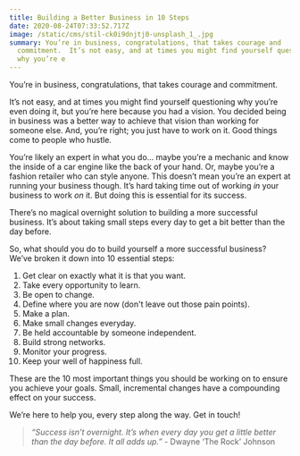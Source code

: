 ```yaml
---
title: Building a Better Business in 10 Steps
date: 2020-08-24T07:33:52.717Z
image: /static/cms/stil-ck0i9dnjtj0-unsplash_1_.jpg
summary: You’re in business, congratulations, that takes courage and
  commitment.  It’s not easy, and at times you might find yourself questioning
  why you’re e
---
```

You’re in business, congratulations, that takes courage and commitment.

It’s not easy, and at times you might find yourself questioning why you’re even doing it, but you’re here because you had a vision. You decided being in business was a better way to achieve that vision than working for someone else. And, you’re right; you just have to work on it. Good things come to people who hustle.

You’re likely an expert in what you do… maybe you’re a mechanic and know the inside of a car engine like the back of your hand. Or, maybe you’re a fashion retailer who can style anyone. This doesn’t mean you’re an expert at running your business though. It’s hard taking time out of working *in* your business to work *on* it. But doing this is essential for its success.

There’s no magical overnight solution to building a more successful business. It’s about taking small steps every day to get a bit better than the day before.

So, what should you do to build yourself a more successful business? We’ve broken it down into 10 essential steps:

1. Get clear on exactly what it is that you want.
2. Take every opportunity to learn.
3. Be open to change. 
4. Define where you are now (don't leave out those pain points). 
5. Make a plan.
6. Make small changes everyday. 
7. Be held accountable by someone independent.
8. Build strong networks.
9. Monitor your progress.
10. Keep your well of happiness full. 

These are the 10 most important things you should be working on to ensure you achieve your goals. Small, incremental changes have a compounding effect on your success.

We’re here to help you, every step along the way. Get in touch!

> *“Success isn’t overnight. It’s when every day you get a little better than the day before. It all adds up.”* - Dwayne ‘The Rock’ Johnson